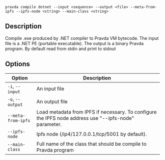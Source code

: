 <!--
THIS FILE IS GENERATED. DO NOT EDIT MANUALLY!
-->

```pravda compile dotnet --input <sequence> --output <file> --meta-from-ipfs --ipfs-node <string> --main-class <string>```

## Description
Compile .exe produced by .NET compiler to Pravda VM bytecode. The input file is a .NET PE (portable executable). The output is a binary Pravda program. By default read from stdin and print to stdout
## Options

|Option|Description|
|----|----|
|`-i`, `--input`|An input file
|`-o`, `--output`|An output file
|`--meta-from-ipfs`|Load metadata from IPFS if necessary. To configure the IPFS node address use "--ipfs-node" parameter.
|`--ipfs-node`|Ipfs node (/ip4/127.0.0.1/tcp/5001 by default).
|`--main-class`|Full name of the class that should be compile to Pravda program

